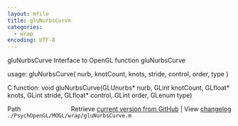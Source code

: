 ```yaml
---
layout: mfile
title: gluNurbsCurve
categories:
  - wrap
encoding: UTF-8
---
```


gluNurbsCurve  Interface to OpenGL function gluNurbsCurve  

usage:  gluNurbsCurve( nurb, knotCount, knots, stride, control, order, type )  

C function:  void gluNurbsCurve(GLUnurbs\* nurb, GLint knotCount, GLfloat\* knots, GLint stride, GLfloat\* control, GLint order, GLenum type)  


<div class="code_header" style="text-align:right;">
  <span style="float:left;">Path&nbsp;&nbsp;</span> <span class="counter">Retrieve <a href=
  "https://raw.github.com/Psychtoolbox-3/Psychtoolbox-3/beta/./PsychOpenGL/MOGL/wrap/gluNurbsCurve.m">current version from GitHub</a> | View <a href=
  "https://github.com/Psychtoolbox-3/Psychtoolbox-3/commits/beta/./PsychOpenGL/MOGL/wrap/gluNurbsCurve.m">changelog</a></span>
</div>
<div class="code">
  <code>./PsychOpenGL/MOGL/wrap/gluNurbsCurve.m</code>
</div>
